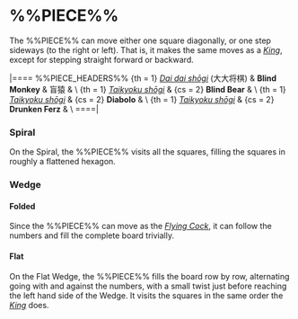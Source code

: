 # %%PIECE%%

The %%PIECE%% can move either one square diagonally, or one step
sideways (to the right or left). That is, it makes the same moves
as a [*King*](king.html), except for stepping straight forward or backward.

|====
%%PIECE_HEADERS%%
  {th = 1}  [*Dai dai sh&#x14d;gi*](#wiki:Dai_dai_shogi)
            (&#x5927;&#x5927;&#x5c06;&#x68cb;)
&           **Blind Monkey** & &#x76f2;&#x733f;
&           \\
  {th = 1}  [*Taikyoku sh&#x14d;gi*](#wiki:Taikyoku_shogi)
& {cs = 2}  **Blind Bear**
&           \\
  {th = 1}  [*Taikyoku sh&#x14d;gi*](#wiki:Taikyoku_shogi)
& {cs = 2}  **Diabolo**
&           \\
  {th = 1}  [*Taikyoku sh&#x14d;gi*](#wiki:Taikyoku_shogi)
& {cs = 2}  **Drunken Ferz**
&           \\
====|

### Spiral

On the Spiral, the %%PIECE%% visits all the squares, filling the
squares in roughly a flattened hexagon.

### Wedge

#### Folded

Since the %%PIECE%% can move as the [*Flying Cock*](flying_cock.html),
it can follow the numbers and fill the complete board trivially.

#### Flat

On the Flat Wedge, the %%PIECE%% fills the board row by row,
alternating going
with and against the numbers, with a small twist just before reaching
the left hand side of the Wedge. It visits the squares in the
same order the [*King*](king.html) does.
